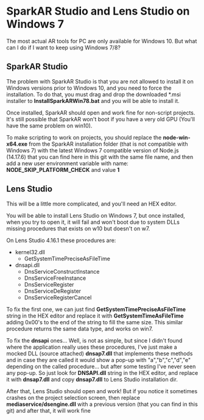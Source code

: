 # SparkAR Studio and Lens Studio on Windows 7

The most actual AR tools for PC are only available for Windows 10. But what can I do if I want to keep using Windows 7/8?

## SparkAR Studio

The problem with SparkAR Studio is that you are not allowed to install it on Windows versions prior to Windows 10, and you need to force the installation.
To do that, you must drag and drop the downloaded \*.msi installer to **InstallSparkARWin78.bat** and you will be able to install it.

Once installed, SparkAR should open and work fine for non-script projects. It's still possible that SparkAR won't boot if you have a very old GPU (You'll have the same problem on win10).

To make scripting to work on projects, you should replace the **node-win-x64.exe** from the SparkAR installation folder (that is not compatible with Windows 7) with the latest Windows 7 compatible version of Node.js (14.17.6) that you can find here in this git with the same file name, and then add a new user environment variable with name: **NODE_SKIP_PLATFORM_CHECK** and value **1**

## Lens Studio

This will be a little more complicated, and you'll need an HEX editor.

You will be able to install Lens Studio on Windows 7, but once installed, when you try to open it, it will fail and won't boot due to system DLLs missing procedures that exists on w10 but doesn't on w7.

On Lens Studio 4.16.1 these procedures are:

* kernel32.dll
  * GetSystemTimePreciseAsFileTime
* dnsapi.dll
  * DnsServiceConstructInstance
  * DnsServiceFreeInstance
  * DnsServiceRegister
  * DnsServiceDeRegister
  * DnsServiceRegisterCancel

To fix the first one, we can just find **GetSystemTimePreciseAsFileTime** string in the HEX editor and replace it with **GetSystemTimeAsFileTime** adding 0x00's to the end of the string to fill the same size. This similar procedure returns the same data type, and works on win7.

To fix the **dnsapi** ones... Well, is not as simple, but since I didn't found where the application really uses these procedures, I've just make a mocked DLL (source attached) **dnsap7.dll** that implements these methods and in case they are called it would show a pop-up with "a","b","c","d","e" depending on the called procedure... but after some testing I've never seen any pop-up.
So just look for **DNSAPI.dll** string in the HEX editor, and replace it with **dnsap7.dll** and copy **dnsap7.dll** to Lens Studio installation dir.

After that, Lens Studio should open and work!
But if you notice it sometimes crashes on the project selection screen, then replace **mediaservice/dsengine.dll** with a previous version (that you can find in this git) and after that, it will work fine